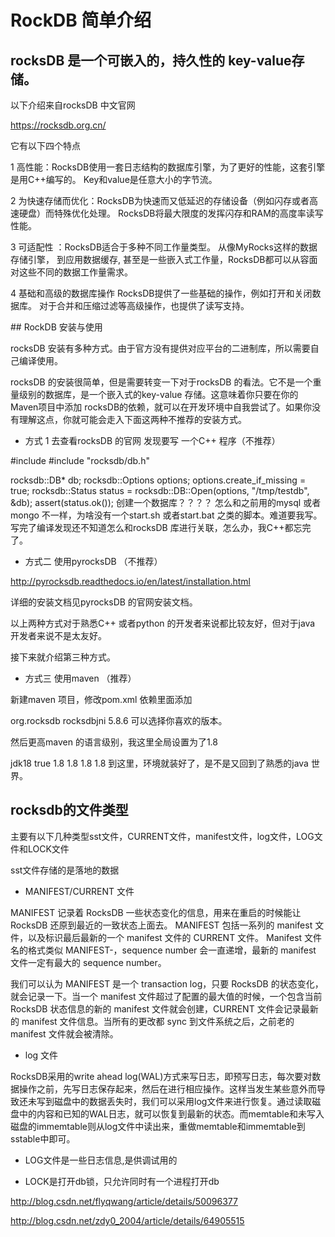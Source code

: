 # RockDB 简单介绍

## rocksDB 是一个可嵌入的，持久性的 key-value存储。

以下介绍来自rocksDB 中文官网 

https://rocksdb.org.cn/

它有以下四个特点

1 高性能：RocksDB使用一套日志结构的数据库引擎，为了更好的性能，这套引擎是用C++编写的。 Key和value是任意大小的字节流。

2 为快速存储而优化：RocksDB为快速而又低延迟的存储设备（例如闪存或者高速硬盘）而特殊优化处理。 RocksDB将最大限度的发挥闪存和RAM的高度率读写性能。

3 可适配性 ：RocksDB适合于多种不同工作量类型。 从像MyRocks这样的数据存储引擎， 到应用数据缓存, 甚至是一些嵌入式工作量，RocksDB都可以从容面对这些不同的数据工作量需求。

4 基础和高级的数据库操作  RocksDB提供了一些基础的操作，例如打开和关闭数据库。 对于合并和压缩过滤等高级操作，也提供了读写支持。

​​​​​​## RockDB 安装与使用

rocksDB 安装有多种方式。由于官方没有提供对应平台的二进制库，所以需要自己编译使用。

rocksDB 的安装很简单，但是需要转变一下对于rocksDB 的看法。它不是一个重量级别的数据库，是一个嵌入式的key-value 存储。这意味着你只要在你的Maven项目中添加 rocksDB的依赖，就可以在开发环境中自我尝试了。如果你没有理解这点，你就可能会走入下面这两种不推荐的安装方式。

* 方式 1   去查看rocksDB 的官网 发现要写 一个C++ 程序（不推荐）

#include <assert>
#include "rocksdb/db.h"

rocksdb::DB* db;
rocksdb::Options options;
options.create_if_missing = true;
rocksdb::Status status =
  rocksdb::DB::Open(options, "/tmp/testdb", &db);
assert(status.ok());
创建一个数据库？？？？ 怎么和之前用的mysql 或者mongo 不一样，为啥没有一个start.sh 或者start.bat 之类的脚本。难道要我写。写完了编译发现还不知道怎么和rocksDB 库进行关联，怎么办，我C++都忘完了。

* 方式二  使用pyrocksDB （不推荐）

http://pyrocksdb.readthedocs.io/en/latest/installation.html

详细的安装文档见pyrocksDB 的官网安装文档。

以上两种方式对于熟悉C++ 或者python 的开发者来说都比较友好，但对于java 开发者来说不是太友好。

接下来就介绍第三种方式。

* 方式三 使用maven （推荐）

新建maven 项目，修改pom.xml 依赖里面添加

<dependency>
    <groupId>org.rocksdb</groupId>
    <artifactId>rocksdbjni</artifactId>
    <version>5.8.6</version>
</dependency>
可以选择你喜欢的版本。

然后更高maven 的语言级别，我这里全局设置为了1.8

<profiles>
    <profile>
        <id>jdk18</id>
        <activation>
            <activeByDefault>true</activeByDefault>
            <jdk>1.8</jdk>
        </activation>
        <properties>
            <maven.compiler.source>1.8</maven.compiler.source>
            <maven.compiler.target>1.8</maven.compiler.target>
            <maven.compiler.compilerVersion>1.8</maven.compiler.compilerVersion>
        </properties>
    </profile>
</profiles>
到这里，环境就装好了，是不是又回到了熟悉的java 世界。

## rocksdb的文件类型
主要有以下几种类型sst文件，CURRENT文件，manifest文件，log文件，LOG文件和LOCK文件

sst文件存储的是落地的数据

* MANIFEST/CURRENT 文件

MANIFEST 记录着 RocksDB 一些状态变化的信息，用来在重启的时候能让 RocksDB 还原到最近的一致状态上面去。 MANIFEST 包括一系列的 manifest 文件，以及标识最后最新的一个 manifest 文件的 CURRENT 文件。 Manifest 文件名的格式类似 MANIFEST-<seq no>，sequence number 会一直递增，最新的 manifest 文件一定有最大的 sequence number。

我们可以认为 MANIFEST 是一个 transaction log，只要 RocksDB 的状态变化，就会记录一下。当一个 manifest 文件超过了配置的最大值的时候，一个包含当前 RocksDB 状态信息的新的 manifest 文件就会创建，CURRENT 文件会记录最新的 manifest 文件信息。当所有的更改都 sync 到文件系统之后，之前老的 manifest 文件就会被清除。

* log 文件

RocksDB采用的write ahead log(WAL)方式来写日志，即预写日志，每次要对数据操作之前，先写日志保存起来，然后在进行相应操作。这样当发生某些意外而导致还未写到磁盘中的数据丢失时，我们可以采用log文件来进行恢复。通过读取磁盘中的内容和已知的WAL日志，就可以恢复到最新的状态。而memtable和未写入磁盘的immemtable则从log文件中读出来，重做memtable和immemtable到sstable中即可。

* LOG文件是一些日志信息,是供调试用的

* LOCK是打开db锁，只允许同时有一个进程打开db

http://blog.csdn.net/flyqwang/article/details/50096377

http://blog.csdn.net/zdy0_2004/article/details/64905515